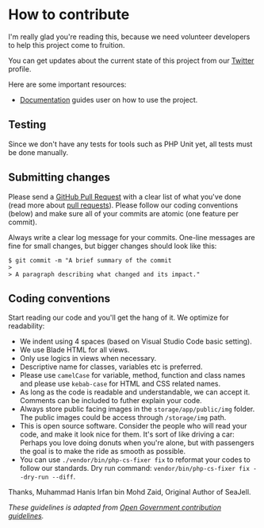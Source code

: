 # How to contribute

I'm really glad you're reading this, because we need volunteer developers to help this project come to fruition.

You can get updates about the current state of this project from our [Twitter](https://www.twitter.com/seajelldev) profile.

Here are some important resources:

  * [Documentation](https://docs.seajell.xyz) guides user on how to use the project.

## Testing

Since we don't have any tests for tools such as PHP Unit yet, all tests must be done manually.

## Submitting changes

Please send a [GitHub Pull Request](https://github.com/seajell/seajell/pull/new/main) with a clear list of what you've done (read more about [pull requests](http://help.github.com/pull-requests/)). Please follow our coding conventions (below) and make sure all of your commits are atomic (one feature per commit).

Always write a clear log message for your commits. One-line messages are fine for small changes, but bigger changes should look like this:

    $ git commit -m "A brief summary of the commit
    > 
    > A paragraph describing what changed and its impact."

## Coding conventions

Start reading our code and you'll get the hang of it. We optimize for readability:

  * We indent using 4 spaces (based on Visual Studio Code basic setting).
  * We use Blade HTML for all views.
  * Only use logics in views when necessary.
  * Descriptive name for classes, variables etc is preferred.
  * Please use `camelCase` for variable, method, function and class names and please use `kebab-case` for HTML and CSS related names. 
  * As long as the code is readable and understandable, we can accept it. Comments can be included to futher explain your code.
  * Always store public facing images in the `storage/app/public/img` folder. The public images could be access through `/storage/img` path.
  * This is open source software. Consider the people who will read your code, and make it look nice for them. It's sort of like driving a car: Perhaps you love doing donuts when you're alone, but with passengers the goal is to make the ride as smooth as possible.
  * You can use `./vendor/bin/php-cs-fixer fix` to reformat your codes to follow our standards. Dry run command: `vendor/bin/php-cs-fixer fix --dry-run --diff`. 

Thanks,
Muhammad Hanis Irfan bin Mohd Zaid, Original Author of SeaJell.

_These guidelines is adapted from [Open Government contribution guidelines](https://github.com/opengovernment/opengovernment/blob/master/CONTRIBUTING.md)._
